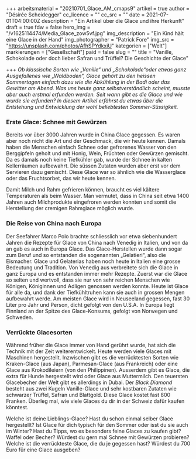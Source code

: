 +++
arbeitsmaterial = "20210701_Glace_AM_cmaps9"
artikel = true
author = "Désirée Scheidegger"
cc_licence = ""
cc_src = ""
date = 2021-07-01T04:00:00Z
description = "Ein Artikel über die Glace und ihre Herkunft"
draft = true
fdw = false
hero_img = "/v1625114474/Media_Glace_zow5vf.jpg"
img_description = "Ein Kind hält eine Glace in der Hand"
img_photographer = "Patrick Fore"
img_src = "https://unsplash.com/photos/AfhSPYdkxiU"
kategorien = ["Welt"]
markierungen = ["Gesellschaft"]
paid = false
slug = ""
title = "Vanille, Schokolade oder doch lieber Safran und Trüffel? Die Geschichte der Glace"

+++
_Ob klassische Sorten wie „Vanille“ und „Schokolade“oder etwas ganz Ausgefallenes wie „Waldboden“, Glace gehört zu den heissen Sommertagen einfach dazu wie die Abkühlung in der Badi oder das Gewitter am Abend. Was uns heute ganz selbstverständlich scheint, musste aber auch erstmal erfunden werden. Seit wann gibt es die Glace und wie wurde sie erfunden? In diesem Artikel erfährst du etwas über die Entstehung und Entwicklung der wohl beliebtesten Sommer-Süssigkeit._

### Erste Glace: Schnee mit Gewürzen

Bereits vor über 3000 Jahren wurde in China Glace gegessen. Es waren aber noch nicht die Art und der Geschmack, die wir heute kennen. Damals haben die Menschen einfach Schnee oder gefrorenes Wasser von den Berggipfeln geholt und mit Honig, Wein, Früchten oder Gewürzen gemischt. Da es damals noch keine Tiefkühler gab, wurde der Schnee in kalten Kellerräumen aufbewahrt. Die süssen Zutaten wurden aber erst vor dem Servieren dazu gemischt. Diese Glace war so ähnlich wie die Wasserglace oder das Fruchtsorbet, das wir heute kennen.

Damit Milch und Rahm gefrieren können, braucht es viel kältere Temperaturen als beim Wasser. Man vermutet, dass in China seit etwa 1400 Jahren auch Milchprodukte eingefroren werden konnten und somit die Herstellung der cremigen Rahmglace möglich wurde.

### Die Reise von China nach Europa

Der Seefahrer Marco Polo brachte schliesslich vor etwa siebenhundert Jahren die Rezepte für Glace von China nach Venedig in Italien, und von da an gab es auch in Europa Glace. Das Glace-Herstellen wurde dann sogar zum Beruf und so entstanden die sogenannten „Gelatieri“, also die Eismacher. Glace und Gelaterias haben noch heute in Italien eine grosse Bedeutung und Tradition. Von Venedig aus verbreitete sich die Glace in ganz Europa und es entstanden immer mehr Rezepte. Zuerst war die Glace so selten und wertvoll, dass sie nur von sehr reichen Menschen wie Königen, Königinnen und Adligen genossen werden konnte. Heute ist Glace für alle da, und dank der Tiefkühltruhen kann sie auch in grossen Mengen aufbewahrt werde. Am meisten Glace wird in Neuseeland gegessen, fast 30 Liter pro Jahr und Person, dicht gefolgt von den U.S.A. In Europa liegt Finnland an der Spitze des Glace-Konsums, gefolgt von Norwegen und Schweden.

### Verrückte Glacesorten

Während früher die Glace immer von Hand gerührt wurde, hat sich die Technik mit der Zeit weiterentwickelt. Heute werden viele Glaces mit Maschinen hergestellt. Inzwischen gibt es die verrücktesten Sorten wie Kraken-Glace (aus Japan), Parmesan-Glace (aus Frankreich) oder eine Glace aus Krokodileiern (von den Philippinen). Ausserdem gibt es Glace, die extra für Hunde hergestellt wird oder Glace aus Muttermilch. Den teuersten Glacebecher der Welt gibt es allerdings in Dubai. Der _Black Diamond_ besteht aus zwei Kugeln Vanille-Glace und sehr kostbaren Zutaten wie schwarzer Trüffel, Safran und Blattgold. Diese Glace kostet fast 800 Franken. Überleg mal, wie viele Glaces du dir in der Schweiz dafür kaufen könntest.

Welche ist deine Lieblings-Glace? Hast du schon einmal selber Glace hergestellt? Ist Glace für dich typisch für den Sommer oder isst du sie auch im Winter? Hast du Tipps, wo es besonders feine Glaces zu kaufen gibt? Waffel oder Becher? Würdest du gern mal Schnee mit Gewürzen probieren? Welche ist die verrückteste Glace, die du je gegessen hast? Würdest du 700 Euro für eine Glace ausgeben?